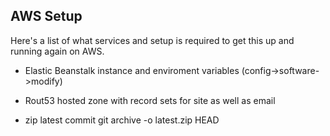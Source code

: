 ## AWS Setup
Here's a list of what services and setup is required to get this up and running again on AWS.

- Elastic Beanstalk instance and enviroment variables (config->software->modify)
- Rout53 hosted zone with record sets for site as well as email

- zip latest commit git archive -o latest.zip HEAD